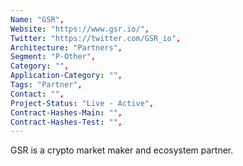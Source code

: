 ```yaml
--- 
Name: "GSR", 
Website: "https://www.gsr.io/", 
Twitter: "https://twitter.com/GSR_io", 
Architecture: "Partners",
Segment: "P-Other",
Category: "",
Application-Category: "",
Tags: "Partner",
Contact: "",
Project-Status: "Live - Active",
Contract-Hashes-Main: "",
Contract-Hashes-Test: "",
--- 
```

<!--lang:en--> 
GSR is a crypto market maker and ecosystem partner.
<!--lang:es--] 
GSR es un creador de criptomercados y un socio del ecosistema.
<!--lang:de--] 
GSR ist ein Krypto Market Maker und Ökosystempartner.
<!--lang:fr--] 
GSR est un créateur de marché crypto et un partenaire de l'écosystème.
<!--lang:pl--] 
GSR jest animatorem rynku kryptowalut i partnerem ekosystemu.
<!--lang:uk--] 
GSR є виробником криптовалютного ринку та партнером екосистеми.
[!--lang:*--> 
